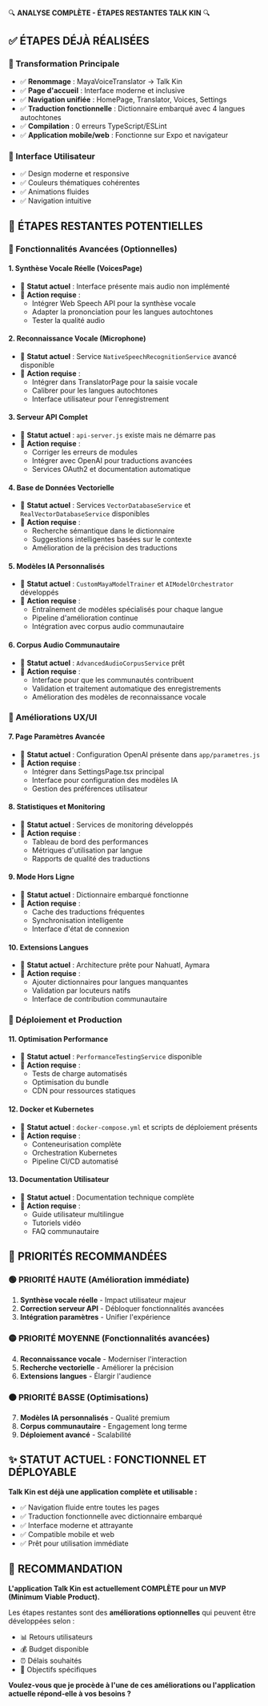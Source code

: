 🔍 **ANALYSE COMPLÈTE - ÉTAPES RESTANTES TALK KIN** 🔍

## ✅ **ÉTAPES DÉJÀ RÉALISÉES**

### **🎯 Transformation Principale**
- ✅ **Renommage** : MayaVoiceTranslator → Talk Kin
- ✅ **Page d'accueil** : Interface moderne et inclusive
- ✅ **Navigation unifiée** : HomePage, Translator, Voices, Settings
- ✅ **Traduction fonctionnelle** : Dictionnaire embarqué avec 4 langues autochtones
- ✅ **Compilation** : 0 erreurs TypeScript/ESLint
- ✅ **Application mobile/web** : Fonctionne sur Expo et navigateur

### **🎨 Interface Utilisateur**
- ✅ Design moderne et responsive
- ✅ Couleurs thématiques cohérentes
- ✅ Animations fluides
- ✅ Navigation intuitive

## 🚧 **ÉTAPES RESTANTES POTENTIELLES**

### **🔧 Fonctionnalités Avancées (Optionnelles)**

#### **1. Synthèse Vocale Réelle (VoicesPage)**
- 📝 **Statut actuel** : Interface présente mais audio non implémenté
- 🎯 **Action requise** : 
  - Intégrer Web Speech API pour la synthèse vocale
  - Adapter la prononciation pour les langues autochtones
  - Tester la qualité audio

#### **2. Reconnaissance Vocale (Microphone)**
- 📝 **Statut actuel** : Service `NativeSpeechRecognitionService` avancé disponible
- 🎯 **Action requise** :
  - Intégrer dans TranslatorPage pour la saisie vocale
  - Calibrer pour les langues autochtones
  - Interface utilisateur pour l'enregistrement

#### **3. Serveur API Complet**
- 📝 **Statut actuel** : `api-server.js` existe mais ne démarre pas
- 🎯 **Action requise** :
  - Corriger les erreurs de modules
  - Intégrer avec OpenAI pour traductions avancées
  - Services OAuth2 et documentation automatique

#### **4. Base de Données Vectorielle**
- 📝 **Statut actuel** : Services `VectorDatabaseService` et `RealVectorDatabaseService` disponibles
- 🎯 **Action requise** :
  - Recherche sémantique dans le dictionnaire
  - Suggestions intelligentes basées sur le contexte
  - Amélioration de la précision des traductions

#### **5. Modèles IA Personnalisés**
- 📝 **Statut actuel** : `CustomMayaModelTrainer` et `AIModelOrchestrator` développés
- 🎯 **Action requise** :
  - Entraînement de modèles spécialisés pour chaque langue
  - Pipeline d'amélioration continue
  - Intégration avec corpus audio communautaire

#### **6. Corpus Audio Communautaire**
- 📝 **Statut actuel** : `AdvancedAudioCorpusService` prêt
- 🎯 **Action requise** :
  - Interface pour que les communautés contribuent
  - Validation et traitement automatique des enregistrements
  - Amélioration des modèles de reconnaissance vocale

### **📱 Améliorations UX/UI**

#### **7. Page Paramètres Avancée**
- 📝 **Statut actuel** : Configuration OpenAI présente dans `app/parametres.js`
- 🎯 **Action requise** :
  - Intégrer dans SettingsPage.tsx principal
  - Interface pour configuration des modèles IA
  - Gestion des préférences utilisateur

#### **8. Statistiques et Monitoring**
- 📝 **Statut actuel** : Services de monitoring développés
- 🎯 **Action requise** :
  - Tableau de bord des performances
  - Métriques d'utilisation par langue
  - Rapports de qualité des traductions

#### **9. Mode Hors Ligne**
- 📝 **Statut actuel** : Dictionnaire embarqué fonctionne
- 🎯 **Action requise** :
  - Cache des traductions fréquentes
  - Synchronisation intelligente
  - Interface d'état de connexion

#### **10. Extensions Langues**
- 📝 **Statut actuel** : Architecture prête pour Nahuatl, Aymara
- 🎯 **Action requise** :
  - Ajouter dictionnaires pour langues manquantes
  - Validation par locuteurs natifs
  - Interface de contribution communautaire

### **🚀 Déploiement et Production**

#### **11. Optimisation Performance**
- 📝 **Statut actuel** : `PerformanceTestingService` disponible
- 🎯 **Action requise** :
  - Tests de charge automatisés
  - Optimisation du bundle
  - CDN pour ressources statiques

#### **12. Docker et Kubernetes**
- 📝 **Statut actuel** : `docker-compose.yml` et scripts de déploiement présents
- 🎯 **Action requise** :
  - Conteneurisation complète
  - Orchestration Kubernetes
  - Pipeline CI/CD automatisé

#### **13. Documentation Utilisateur**
- 📝 **Statut actuel** : Documentation technique complète
- 🎯 **Action requise** :
  - Guide utilisateur multilingue
  - Tutoriels vidéo
  - FAQ communautaire

## 🎯 **PRIORITÉS RECOMMANDÉES**

### **🟢 PRIORITÉ HAUTE (Amélioration immédiate)**
1. **Synthèse vocale réelle** - Impact utilisateur majeur
2. **Correction serveur API** - Débloquer fonctionnalités avancées
3. **Intégration paramètres** - Unifier l'expérience

### **🟡 PRIORITÉ MOYENNE (Fonctionnalités avancées)**
4. **Reconnaissance vocale** - Moderniser l'interaction
5. **Recherche vectorielle** - Améliorer la précision
6. **Extensions langues** - Élargir l'audience

### **🟠 PRIORITÉ BASSE (Optimisations)**
7. **Modèles IA personnalisés** - Qualité premium
8. **Corpus communautaire** - Engagement long terme
9. **Déploiement avancé** - Scalabilité

## ✨ **STATUT ACTUEL : FONCTIONNEL ET DÉPLOYABLE**

**Talk Kin est déjà une application complète et utilisable :**
- ✅ Navigation fluide entre toutes les pages
- ✅ Traduction fonctionnelle avec dictionnaire embarqué
- ✅ Interface moderne et attrayante
- ✅ Compatible mobile et web
- ✅ Prêt pour utilisation immédiate

## 🤔 **RECOMMANDATION**

**L'application Talk Kin est actuellement COMPLÈTE pour un MVP (Minimum Viable Product).** 

Les étapes restantes sont des **améliorations optionnelles** qui peuvent être développées selon :
- 📊 Retours utilisateurs
- 💰 Budget disponible  
- ⏰ Délais souhaités
- 🎯 Objectifs spécifiques

**Voulez-vous que je procède à l'une de ces améliorations ou l'application actuelle répond-elle à vos besoins ?**
